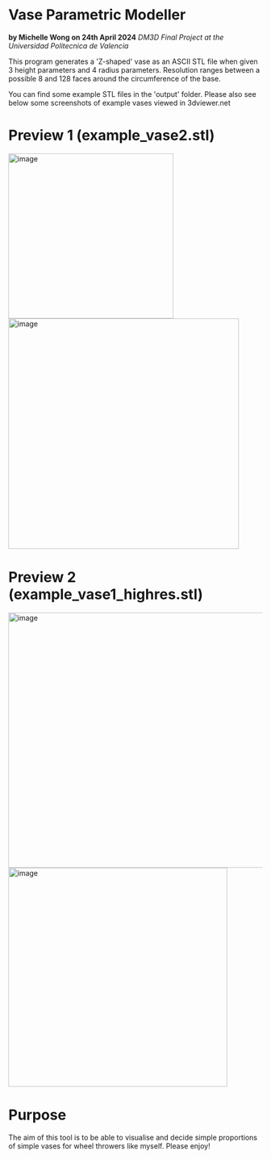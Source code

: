 # Vase Parametric Modeller
**by Michelle Wong on 24th April 2024**
_DM3D Final Project at the Universidad Politecnica de Valencia_

This program generates a 'Z-shaped' vase as an ASCII STL file when given 3 height parameters and 4 radius parameters. 
Resolution ranges between a possible 8 and 128 faces around the circumference of the base. 

You can find some example STL files in the 'output' folder.
Please also see below some screenshots of example vases viewed in 3dviewer.net 

# Preview 1 (example_vase2.stl)
<img width="327" alt="image" src="https://github.com/michellew0ng/VaseParametricModeller/assets/67090127/325402e9-2d25-4e5b-84ad-4e41a1d17022">
<img width="457" alt="image" src="https://github.com/michellew0ng/VaseParametricModeller/assets/67090127/6c0882ad-f4e2-4f7a-9847-ae6ead5f5a7c">

# Preview 2 (example_vase1_highres.stl)
<img width="506" alt="image" src="https://github.com/michellew0ng/VaseParametricModeller/assets/67090127/a8d68071-9539-4fb9-9ab7-6d38bcda357d">
<img width="434" alt="image" src="https://github.com/michellew0ng/VaseParametricModeller/assets/67090127/eb72a1a6-3456-4781-9850-a6165b901f86">

# Purpose
The aim of this tool is to be able to visualise and decide simple proportions of simple vases for wheel throwers like myself.
Please enjoy!
